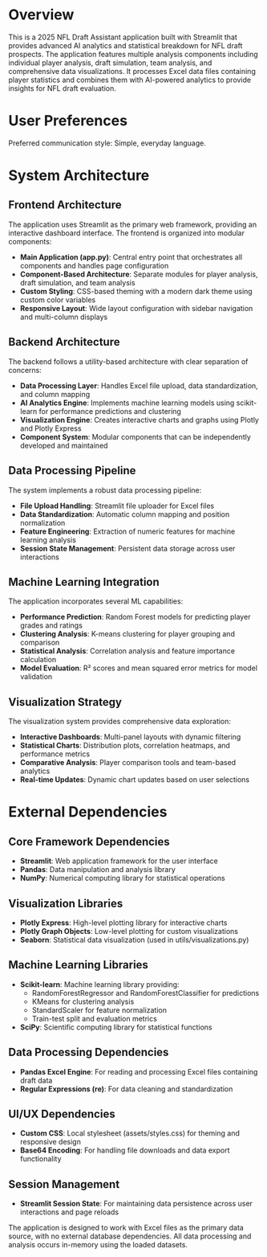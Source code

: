 # Overview

This is a 2025 NFL Draft Assistant application built with Streamlit that provides advanced AI analytics and statistical breakdown for NFL draft prospects. The application features multiple analysis components including individual player analysis, draft simulation, team analysis, and comprehensive data visualizations. It processes Excel data files containing player statistics and combines them with AI-powered analytics to provide insights for NFL draft evaluation.

# User Preferences

Preferred communication style: Simple, everyday language.

# System Architecture

## Frontend Architecture
The application uses Streamlit as the primary web framework, providing an interactive dashboard interface. The frontend is organized into modular components:
- **Main Application (app.py)**: Central entry point that orchestrates all components and handles page configuration
- **Component-Based Architecture**: Separate modules for player analysis, draft simulation, and team analysis
- **Custom Styling**: CSS-based theming with a modern dark theme using custom color variables
- **Responsive Layout**: Wide layout configuration with sidebar navigation and multi-column displays

## Backend Architecture
The backend follows a utility-based architecture with clear separation of concerns:
- **Data Processing Layer**: Handles Excel file upload, data standardization, and column mapping
- **AI Analytics Engine**: Implements machine learning models using scikit-learn for performance predictions and clustering
- **Visualization Engine**: Creates interactive charts and graphs using Plotly and Plotly Express
- **Component System**: Modular components that can be independently developed and maintained

## Data Processing Pipeline
The system implements a robust data processing pipeline:
- **File Upload Handling**: Streamlit file uploader for Excel files
- **Data Standardization**: Automatic column mapping and position normalization
- **Feature Engineering**: Extraction of numeric features for machine learning analysis
- **Session State Management**: Persistent data storage across user interactions

## Machine Learning Integration
The application incorporates several ML capabilities:
- **Performance Prediction**: Random Forest models for predicting player grades and ratings
- **Clustering Analysis**: K-means clustering for player grouping and comparison
- **Statistical Analysis**: Correlation analysis and feature importance calculation
- **Model Evaluation**: R² scores and mean squared error metrics for model validation

## Visualization Strategy
The visualization system provides comprehensive data exploration:
- **Interactive Dashboards**: Multi-panel layouts with dynamic filtering
- **Statistical Charts**: Distribution plots, correlation heatmaps, and performance metrics
- **Comparative Analysis**: Player comparison tools and team-based analytics
- **Real-time Updates**: Dynamic chart updates based on user selections

# External Dependencies

## Core Framework Dependencies
- **Streamlit**: Web application framework for the user interface
- **Pandas**: Data manipulation and analysis library
- **NumPy**: Numerical computing library for statistical operations

## Visualization Libraries
- **Plotly Express**: High-level plotting library for interactive charts
- **Plotly Graph Objects**: Low-level plotting for custom visualizations
- **Seaborn**: Statistical data visualization (used in utils/visualizations.py)

## Machine Learning Libraries
- **Scikit-learn**: Machine learning library providing:
  - RandomForestRegressor and RandomForestClassifier for predictions
  - KMeans for clustering analysis
  - StandardScaler for feature normalization
  - Train-test split and evaluation metrics
- **SciPy**: Scientific computing library for statistical functions

## Data Processing Dependencies
- **Pandas Excel Engine**: For reading and processing Excel files containing draft data
- **Regular Expressions (re)**: For data cleaning and standardization

## UI/UX Dependencies
- **Custom CSS**: Local stylesheet (assets/styles.css) for theming and responsive design
- **Base64 Encoding**: For handling file downloads and data export functionality

## Session Management
- **Streamlit Session State**: For maintaining data persistence across user interactions and page reloads

The application is designed to work with Excel files as the primary data source, with no external database dependencies. All data processing and analysis occurs in-memory using the loaded datasets.